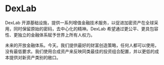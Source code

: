 # 

# DexLab

DexLab 开源基础设施，提供一系列增值金融技术服务，以促进加密资产在全球采用，同时保留原始的密码，去中心化的精神。DexLab 希望通过更公平、更具包容性、更独立的金融体系赋予世界上所有人权力。

未来的开放金融体系。今天。我们提供最好的财富创造策略，任何人都可以使用，没有最低要求。我们使用合成资产来反映同类最佳的投资组合配置，并以更低的成本提供对新资产类别的敞口。

